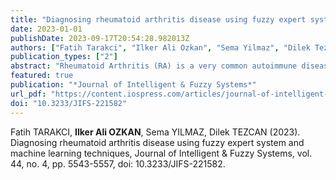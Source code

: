 ```yaml
---
title: "Diagnosing rheumatoid arthritis disease using fuzzy expert system and machine learning techniques"
date: 2023-01-01
publishDate: 2023-09-17T20:54:28.982013Z
authors: ["Fatih Tarakci", "Ilker Ali Ozkan", "Sema Yilmaz", "Dilek Tezcan"]
publication_types: ["2"]
abstract: "Rheumatoid Arthritis (RA) is a very common autoimmune disease that causes significant morbidity and mortality, and therefore early diagnosis and treatment are important. Early diagnosis of RA and knowing the severity of the disease are very important for the treatment to be applied. The diagnosis of RA usually requires a physical examination, laboratory tests, and a review of the patient’s medical history. In this study, the diagnosis of RA was made with two different methods using a fuzzy expert system (FES) and machine learning (ML) techniques, which were designed and implemented with the help of a specialist in the field, and the results were compared. For this purpose, blood counts were taken from 286 people, including 91 men and 195 women from various age groups. In the first method, an FES structure that determines the severity of RA disease has been established from blood count using the laboratory test results of CRP, ESR, RF, and ANA. The FES result that determines RA disease severity, the Anti-CCP level that is used to distinguish RA disease, and the patient’s medical history were used to design the Decision Support System (DSS) that diagnoses RA disease. The DSS is web-based and publicly accessible. In the second method, RA disease was diagnosed using kNN, SVM, LR, DT, NB, and MLP algorithms, which are widely used in machine learning. To examine the effect of the patient’s history on RA disease diagnosis, two different models were used in machine learning techniques, one with and one without the patient’s history. The results of the fuzzy-based DSS were also compared with the diagnoses made by the specialist and the diagnoses made according to the 2010 ACR / EULAR RA classification criteria. The performed DSS has achieved a diagnostic success rate of 94.05% on 286 patients. In the study of machine learning techniques, the highest success rate was achieved with the LR model. While the success rate of the model was 91.25 % with only blood count data, the success rate was 97.90% with the addition of the patient’s history. In addition to the high success rate, the results show that the patient’s history is important in diagnosing RA disease."
featured: true
publication: "*Journal of Intelligent & Fuzzy Systems*"
url_pdf: "https://content.iospress.com/articles/journal-of-intelligent-and-fuzzy-systems/ifs221582"
doi: "10.3233/JIFS-221582"
---
```

Fatih TARAKCI, **Ilker Ali OZKAN**, Sema YILMAZ, Dilek TEZCAN (2023). Diagnosing rheumatoid arthritis disease using fuzzy expert system and machine learning techniques, Journal of Intelligent & Fuzzy Systems, vol. 44, no. 4, pp. 5543-5557, doi: 10.3233/JIFS-221582.
